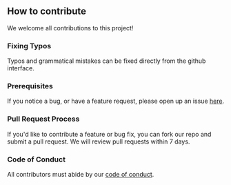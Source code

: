 ## How to contribute

We welcome all contributions to this project! 

### Fixing Typos
Typos and grammatical mistakes can be fixed directly from the github interface.

### Prerequisites
If you notice a bug, or have a feature request, 
please open up an issue [here](https://github.com/DSCI-310/DSCI-310-Group-1/issues). 

### Pull Request Process
If you'd like to contribute a feature or bug fix, 
you can fork our repo and submit a pull request. 
We will review pull requests within 7 days. 

### Code of Conduct
All contributors must abide by our [code of conduct](code-of-conduct.md).
